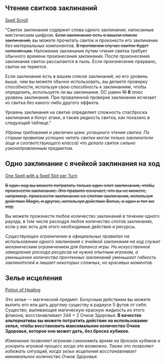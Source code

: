 ## Чтение свитков заклинаний
[ Spell Scroll ](https://www.dndbeyond.com/magic-items/9229085-spell-scroll)

"Свиток заклинания содержит слова одного заклинания, написанные мистическим шифром. ~~Если заклинание есть в вашем списке заклинаний,~~ вы можете прочитать свиток и произнести его заклинание без материальных компонентов. ~~В противном случае свиток будет непонятным.~~ Наложение заклинания путем чтения свитка требует обычного времени произнесения заклинания. После произнесения заклинания свиток рассыпается в пыль. Если произнесение прервано, свиток не теряется.

Если заклинание есть в вашем списке заклинаний, но его уровень выше, чем вы можете обычно использовать, вы делаете проверку способности, используя свою способность к заклинаниям, чтобы определить, используете ли вы заклинание. DC равен ~~10~~ **8** плюс уровень заклинания. При проваленной проверке заклинание исчезает из свитка без какого-либо другого эффекта.

Уровень заклинания на свитке определяет сложность спасброска заклинания и бонус атаки, а также редкость свитка, как показано в следующей таблице."

*Убраны требования и увеличен шанс успешного чтения свитка. По старым правилам успешно читать свитки могли только заклинатели (еще и соответствующего класса) что делало свиток сильно узконаправленным предметом.*

## Одно заклинание с ячейкой заклинания на ход
[One Spell with a Spell Slot per Turn](https://www.dndbeyond.com/sources/dnd/phb-2024/spells#CastingSpells)

~~В один ход вы можете потратить только один слот заклинания, чтобы произнести заклинание. Это правило означает, что вы не можете, например, произнести заклинание со слотом заклинания, используя действие Magic, и другое, используя действие Bonus, в один и тот же ход.~~

Вы можете произнести любое количество заклинаний в течении одного раунда, в том числе расходуя любое количество слотов заклинания, если у вас есть для этого необходимые действия и ресурсы.

*Существующее ограничение в официальных правилах на использование одного заклинания с ячейкой заклинания на ход служит механическим ограничением для баланса игры. Но искусственное замедление расхода ресурсов не нужна опытным игрокам, а уменьшение количества прочтенных заклинаний уменьшает гибкость заклинателей и лишает некоторых сложных, но красивых моментов.*

## Зелье исцеления
[Potion of Healing](https://www.dndbeyond.com/sources/dnd/phb-2024/equipment#PotionofHealing50GP)

Это зелье — магический предмет. Бонусным действием вы можете выпить его или дать другому существу в радиусе 5 футов от себя. Существо, выпивающее магическую красную жидкость из этого флакона, восстанавливает 2d4 + 2 Очков Здоровья. **В качестве альтернативы вы можете потратить действие на использование зелья, чтобы восстановить максимальное количество Очков Здоровья, которое оно может дать, без броска кубиков.**

*Изменение позволяет игрокам сэкономить время на бросках кубиков и ускорить игровой процесс когда это возможно. Также это позволяет избежать ситуаций, когда зелье исцеления восстанавливает минимальное количество Очков Здоровья.*

